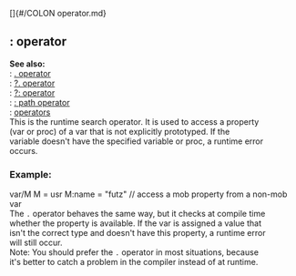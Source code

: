 []{#/COLON operator.md}    
## : operator    
**See also:**    
:   [. operator](/operator/%2e)    
:   [?. operator](/operator/%3f%2e)    
:   [?: operator](/operator/%3f:)    
:   [: path operator](/operator/path/:)    
:   [operators](/operator)    
This is the runtime search operator. It is used to access a property    
(var or proc) of a var that is not explicitly prototyped. If the    
variable doesn\'t have the specified variable or proc, a runtime error    
occurs.    
### Example:    
var/M M = usr M:name = \"futz\" // access a mob property from a non-mob    
var    
The `.` operator behaves the same way, but it checks at compile time    
whether the property is available. If the var is assigned a value that    
isn\'t the correct type and doesn\'t have this property, a runtime error    
will still occur.    
Note: You should prefer the `.` operator in most situations, because    
it\'s better to catch a problem in the compiler instead of at runtime.  